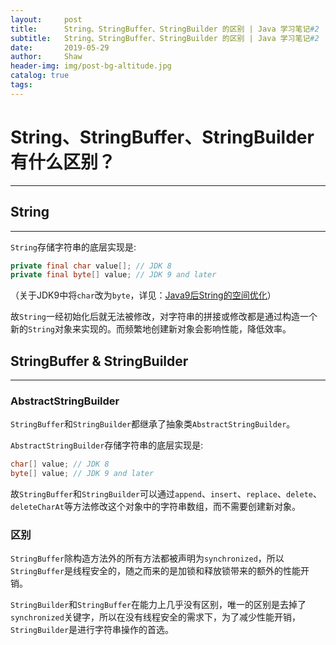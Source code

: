 ```yaml
---
layout:     post
title:      String、StringBuffer、StringBuilder 的区别 | Java 学习笔记#2
subtitle:   String、StringBuffer、StringBuilder 的区别 | Java 学习笔记#2
date:       2019-05-29
author:     Shaw
header-img: img/post-bg-altitude.jpg
catalog: true
tags:
---
```


# String、StringBuffer、StringBuilder有什么区别？   
---
## String
---
`String`存储字符串的底层实现是:   
```java
private final char value[]; // JDK 8
private final byte[] value; // JDK 9 and later
```
（关于JDK9中将`char`改为`byte`，详见：[Java9后String的空间优化](https://juejin.im/post/5aff7f10518825426e0233ea)）    

故`String`一经初始化后就无法被修改，对字符串的拼接或修改都是通过构造一个新的`String`对象来实现的。而频繁地创建新对象会影响性能，降低效率。  

## StringBuffer & StringBuilder   
---
### AbstractStringBuilder   

`StringBuffer`和`StringBuilder`都继承了抽象类`AbstractStringBuilder`。   

`AbstractStringBuilder`存储字符串的底层实现是:   
```java
char[] value; // JDK 8
byte[] value; // JDK 9 and later
```
故`StringBuffer`和`StringBuilder`可以通过`append`、`insert`、`replace`、`delete`、`deleteCharAt`等方法修改这个对象中的字符串数组，而不需要创建新对象。   

### 区别   

`StringBuffer`除构造方法外的所有方法都被声明为`synchronized`，所以`StringBuffer`是线程安全的，随之而来的是加锁和释放锁带来的额外的性能开销。    

`StringBuilder`和`StringBuffer`在能力上几乎没有区别，唯一的区别是去掉了`synchronized`关键字，所以在没有线程安全的需求下，为了减少性能开销，`StringBuilder`是进行字符串操作的首选。        




